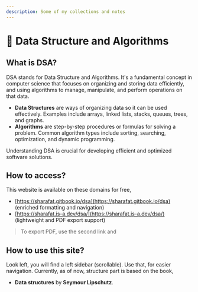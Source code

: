 ```yaml
---
description: Some of my collections and notes
---
```


# 🧮 Data Structure and Algorithms

## What is DSA?

DSA stands for Data Structure and Algorithms. It's a fundamental concept in computer science that focuses on organizing and storing data efficiently, and using algorithms to manage, manipulate, and perform operations on that data.

* **Data Structures** are ways of organizing data so it can be used effectively. Examples include arrays, linked lists, stacks, queues, trees, and graphs.
* **Algorithms** are step-by-step procedures or formulas for solving a problem. Common algorithm types include sorting, searching, optimization, and dynamic programming.

Understanding DSA is crucial for developing efficient and optimized software solutions.

## How to access?

This website is available on these domains for free,

* [https://sharafat.gitbook.io/dsa](https://sharafat.gitbook.io/dsa) (enriched formatting and navigation)&#x20;
* [https://sharafat.is-a.dev/dsa/](https://sharafat.is-a.dev/dsa/) (lightweight and PDF export support)

> To export PDF, use the second link and

## How to use this site?

Look left, you will find a left sidebar (scrollable). Use that, for easier navigation. Currently, as of now, structure part is based on the book,

* **Data structures** by **Seymour Lipschutz**.
